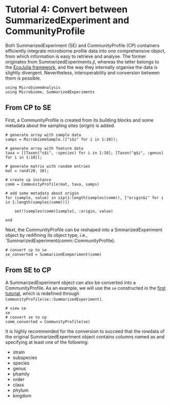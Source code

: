 # Tutorial 4: Convert between SummarizedExperiment and CommunityProfile

Both SummarizedExperiment (SE) and CommunityProfile (CP) containers efficiently integrate microbiome profile data into one comprehensive object, from which information is easy to retrieve and analyse. The former originates from SummarizedExperiments.jl, whereas the latter belongs to the [EcoJulia framework](https://ecojulia.org/), and the way they internally organise the data is slightly divergent. Nevertheless, interoperability and conversion between them is possible.

```@setup cp1
using MicrobiomeAnalysis
using Microbiome, SummarizedExperiments
```

## From CP to SE

First, a CommunityProfile is created from its building blocks and some metadata about the sampling sites (origin) is added.

```@example cp1
# generate array with sample data
samps = MicrobiomeSample.(["s$i" for i in 1:10]);

# generate array with feature data
taxa = [[Taxon("s$i", :species) for i in 1:10]; [Taxon("g$i", :genus) for i in 1:10]];

# generate matrix with random entries
mat = rand(20, 10);

# create cp instance
comm = CommunityProfile(mat, taxa, samps)

# add some metadata about origin
for (sample, value) in zip(1:length(samples(comm)), ["origin$i" for i in 1:length(samples(comm))])

    set!(samples(comm)[sample], :origin, value)

end
```

Next, the CommunityProfile can be reshaped into a SmmarizedExperiment object by redifining its object type, i.e., `SummarizedExperiment(comm::CommunityProfile).

```@example cp1
# convert cp to se
se_converted = SummarizedExmperiment(comm)
```

## From SE to CP

A SummarizedExperiment object can also be converted into a CommunityProfile. As an example, we will use the `se` constructed in the [first tutorial](https://juliaturkudatascience.github.io/MicrobiomeAnalysis.jl/dev/example1/), which is redefined through `CommunityProfile(se::SummarizedExperiment)`.

```@example se
# view se
se
# convert se to cp
comm_converted = CommunityProfile(se)
```

It is highly recommended for the conversion to succeed that the rowdata of the original SummarizedExperiment object contains columns named as and specifying at least one of the following:

* strain
* subspecies
* species
* genus
* phamily
* order
* class
* phylum
* kingdom


